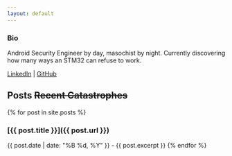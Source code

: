 ```yaml
---
layout: default
---
```


<section>
  <h3>Bio</h3>
  <p>Android Security Engineer by day, masochist by night. Currently discovering how many ways an STM32 can refuse to work.</p>
  
  <p>
    <a href="https://linkedin.com/in/{{ site.linkedin }}">LinkedIn</a> | 
    <a href="https://github.com/{{ site.github }}">GitHub</a>
  </p>
</section>

## Posts ~~Recent Catastrophes~~

{% for post in site.posts %}
### [{{ post.title }}]({{ post.url }})
{{ post.date | date: "%B %d, %Y" }} - {{ post.excerpt }}
{% endfor %}
